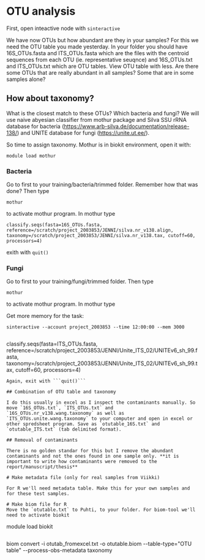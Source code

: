 
# OTU analysis

First, open inteactive node with `sinteractive`


We have now OTUs but how abundant are they in your samples? For this we need the OTU table you made yesterday. In your folder you should have 16S_OTUs.fasta and ITS_OTUs.fasta which are the files with the centroid sequences from each OTU (ie. representative seuqnce) and 16S_OTUs.txt and ITS_OTUs.txt which are OTU tables. View OTU table with less. Are there some OTUs that are really abundant in all samples? Some that are in some samples alone?

## How about taxonomy? 

What is the closest match to these OTUs? Which bacteria and fungi? We will use naive abyesian classifier from mothur package and Silva SSU rRNA database for bacteria (https://www.arb-silva.de/documentation/release-138/) and UNITE database for fungi (https://unite.ut.ee/).

So time to assign taxonomy. Mothur is in biokit environment, open it with:

```
module load mothur
```
### Bacteria

Go to first to your training/bacteria/trimmed folder. Remember how that was done? Then type
```
mothur
```
to activate mothur program. In mothur type

```
classify.seqs(fasta=16S_OTUs.fasta, reference=/scratch/project_2003853/JENNI/silva.nr_v138.align, taxonomy=/scratch/project_2003853/JENNI/silva.nr_v138.tax, cutoff=60, processors=4)
```
exith with ```quit()```

### Fungi
Go to first to your training/fungi/trimmed folder. Then type
```
mothur
```
to activate mothur program. In mothur type

Get more memory for the task:

```
sinteractive --account project_2003853 --time 12:00:00 --mem 3000


```
classify.seqs(fasta=ITS_OTUs.fasta, reference=/scratch/project_2003853/JENNI/Unite_ITS_02/UNITEv6_sh_99.fasta, taxonomy=/scratch/project_2003853/JENNI/Unite_ITS_02/UNITEv6_sh_99.tax, cutoff=60, processors=4)

```
Again, exit with ```quit()```

## Combination of OTU table and taxonomy

I do this usually in excel as I inspect the contaminants manually. So move `16S_OTUs.txt`, `ITS_OTUs.txt` and `16S_OTUs.nr_v138.wang.taxonomy` as well as `ITS_OTUs.unite.wang.taxonomy` to your computer and open in excel or other spredsheet program. Save as `otutable_16S.txt` and `otutable_ITS.txt` (tab delimited format).

## Removal of contaminants

There is no golden standar for this but I remove the abundant contaminants and not the ones found in one sample only. **it is important to write how contaminants were removed to the report/manuscript/thesis**

# Make metadata file (only for real samples from Viikki)

For R we'll need metadata table. Make this for your own samples and for these test samples. 

# Make biom file for R
Move the `otutable.txt` to Puhti, to your folder. For biom-tool we'll need to activate biokit 

```
module load biokit
```

```
biom convert -i otutab_fromexcel.txt -o otutable.biom --table-type="OTU table" --process-obs-metadata taxonomy

```
